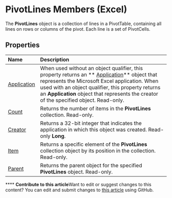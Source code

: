 
# PivotLines Members (Excel)
The  **PivotLines** object is a collection of lines in a PivotTable, containing all lines on rows or columns of the pivot. Each line is a set of PivotCells.

## Properties



|**Name**|**Description**|
|:-----|:-----|
| [Application](1b039c95-852e-e449-5446-8c594d159175.md)|When used without an object qualifier, this property returns an  ** [Application](19b73597-5cf9-4f56-8227-b5211f657f6f.md)** object that represents the Microsoft Excel application. When used with an object qualifier, this property returns an **Application** object that represents the creator of the specified object. Read-only.|
| [Count](d640d353-ed51-c9e9-ca41-33ccb1a1da03.md)|Returns the number of items in the  **PivotLines** collection. Read-only.|
| [Creator](090d80a7-f0e8-4b5c-4095-84b9304f4c3f.md)|Returns a 32-bit integer that indicates the application in which this object was created. Read-only  **Long**.|
| [Item](c243bd8d-07a5-c472-8eba-fd5b0eb93c31.md)|Returns a specific element of the  **PivotLines** collection object by its position in the collection. Read-only.|
| [Parent](904b9596-0df6-0b33-379a-960d7772f117.md)|Returns the parent object for the specified  **PivotLines** object. Read-only.|

****   **Contribute to this article**Want to edit or suggest changes to this content? You can edit and submit changes to  [this article](https://github.com/jhershey00/VBA_Excel_Test/OpenXMLCon/articles/7a840c27-0ac6-97d3-ea18-595defa69f35.md) using GitHub.

